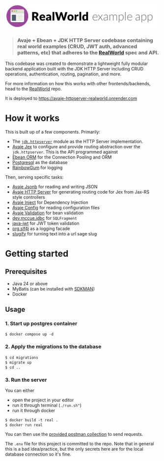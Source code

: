 # ![RealWorld Example App](logo.png)

> ### Avaje + Ebean + JDK HTTP Server codebase containing real world examples (CRUD, JWT auth, advanced patterns, etc) that adheres to the [RealWorld](https://github.com/gothinkster/realworld) spec and API.

This codebase was created to demonstrate a lightweight fully modular backend application built with the JDK HTTP Server including CRUD operations, authentication, routing, pagination, and more.

For more information on how this works with other frontends/backends, head to the [RealWorld](https://github.com/gothinkster/realworld) repo.

It is deployed to https://avaje-httpserver-realworld.onrender.com

# How it works

This is built up of a few components. Primarily:

* The [`jdk.httpserver`](https://docs.oracle.com/en/java/javase/21/docs/api/jdk.httpserver/module-summary.html) module as the HTTP Server implementation.
* [Avaje Jex](https://avaje.io/jex) to configure and provide routing abstraction over the `jdk.httpserver`. This is the API programmed against
* [Ebean ORM](https://ebean.io) for the Connection Pooling and ORM
* [Postgresql](https://postgresql.org) as the database
* [RainbowGum](https://github.com/jstachio/rainbowgum) for logging

Then, serving specific tasks:

* [Avaje Jsonb](https://avaje.io/jsonb) for reading and writing JSON
* [Avaje HTTP Server](https://avaje.io/http-server) for generating routing code for Jex from Jax-RS style controllers
* [Avaje Inject](https://avaje.io/inject) for Dependency Injection
* [Avaje Config](https://avaje.io/config) for reading configuration files
* [Avaje Validation](https://avaje.io/validator) for bean validation
* [dev.mccue.jdbc](https://github.com/bowbahdoe/jdbc) for `SQLFragment`
* [java-jwt](https://github.com/auth0/java-jwt) for JWT token validation
* [org.slf4j](https://github.com/qos-ch/slf4j) as a logging facade
* [slugify](https://github.com/slugify/slugify) for turning text into a url sage slug

# Getting started

## Prerequisites

* Java 24 or above
* MyBatis (can be installed with [SDKMAN](https://sdkman.io/sdks#mybatis))
* Docker

## Usage

### 1. Start up postgres container

```
$ docker compose up -d
```

### 2. Apply the migrations to the database

```
$ cd migrations
$ migrate up
$ cd ..
```
### 3. Run the server

You can either 

* open the project in your editor
* run it through terminal (`./run.sh"`)
* run it through docker

```
$ docker build -t real .
$ docker run real
```

You can then use the [provided postman collection](https://github.com/avaje/avaje-httpserver-realworld/blob/main/Conduit.postman_collection.json) to send requests.

The `.env` file for this project is committed to the repo. Note that in general this is a bad idea/practice, but the
only secrets here are for the local database connection so it's fine.


